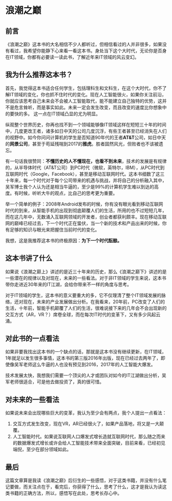 # 浪潮之巅

## 前言

《浪潮之巅》这本书的大名相信不少人都听过，但相信看过的人并非很多，如果没有看过，我希望你能静下心来看一看这本书。身处当下这个大时代，无论你是否身在IT领域，你都有必要读一读此书，了解近年来IT领域的风云变幻。

## 我为什么推荐这本书？

首先，我觉得这本书适合任何学生，包括理科生和文科生，在这个大时代，你不了解IT领域的变化，你也抓不住时代的变化。现在人工智能很火，如果你关注前沿，你就应该思考自己未来会不会被人工智能取代，能不能建立自己独特的优势，这并不是危言耸听，而是事实如此。未来一定会发生改变，而且改变的速度比你想象中的要快的多。 这一点在IT领域凸显的尤为明显。

纵观整个世界历史，你再也找不到一个领域能够像IT领域这样在短短三十年的时间中，几度更改王者，诸多如日中天的公司几度沉浮，有些王者甚至已经消失在人们的视野中。如今你问问计算机的学生是否知道90年代的王者**AT&T**公司，如日中天的**网景公司**，甚至于苟延残喘到2017的**雅虎**。胜者固然风光，但败者也不该被遗忘。

有一句话我很赞同：**不懂历史的人不懂现在，也看不到未来**，技术的发展是有规律的，从半导体时代（AT&T公司）到PC时代（微软，英特尔，IBM），从PC时代到互联网时代（Google，Facebook），甚至是移动互联网时代。这本书细数了这三十年来，每一个时代对于每个公司带来的机遇与挑战，并将自己的分析融入其中，吴军博士我个人认为还是相当牛逼的，至少是99%的计算机学生难以到达的高度。有时候，听听大牛的观点，比自己的思考更为重要。

举一个简单的例子：2008年Android发布的时候，你有没有眼光看到移动互联网时代的到来，从智能手机的出现到彻底颠覆人们的生活，所用的也不过短短几年，而在这几年中，无数涌入互联网领域的开发者，创业者都获利颇丰。现在移动互联网的巅峰已经过去，下一个时代正在蛰伏，当一个新的技术和产品出来的时候，你有足够的知识与眼光来把握住当前时代的变化。

我想，这是我推荐这本书的终极原因：**为下一个时代酝酿。**

## 这本书讲了什么

如果说《浪潮之巅上》讲述的是近三十年来的历史，那么《浪潮之巅下》讲述的是一些潜在的规律以及对现在，未来的一些看法。对于非IT领域的学生来说，这本书带你走进近30年来的IT江湖，会给你带来不一样的角度与思考。

对于IT领域的学生，这本书的意义要重大的多，它不仅理清了整个IT领域发展的脉络，还对现在，未来的产业发展做出分析。在我看来，20年前，PC改变了人们的生活，十年前，智能手机颠覆了人们的生活，很难说接下来的几年会不会出现新的交互方式（AR，VR？）席卷全球，而在每次IT时代的变革下，又有多少风起云涌。

## 对此书的一点看法

如果非要我找出这本书的一个缺点的话，那就是这本书没有继续更新，在IT领域，1年就足以发生很多事情，这本书的第三版2016年出版，现在已经过去两年了，即使像吴军老师这么牛逼的人也没有预见到2016，2017年的人工智能大爆发。

技术发展太快，我想我们需要一个顶尖的人才或团队对如今的IT江湖做出分析，吴军老师很适合，可是他去做投资了，真的很可惜。

## 对未来的一些看法

如果说未来会出现哪些巨大的变革，我认为至少会有两点，我个人提出一点看法：

1. 交互方式发生改变，现在VR，AR已经很火了，如果产品落地，将又是一大颠覆。
2. 人工智能时代。如果说互联网人口爆发式增长造就互联网时代，那么随之而来的数据爆发式增长或许会给人工智能技术带来全面突破，目前来看，已经初见端倪，至少在部分领域如此。

## 最后

这篇文章算是我读《浪潮之巅》后衍生的一些感悟，对于这类书籍，并没有什么笔记要做，而关注点在于，看完后，你获得了什么，思考了什么，这才是我认为读这类书籍的正确方法，所以，感悟写在此处，思考长存心中。

